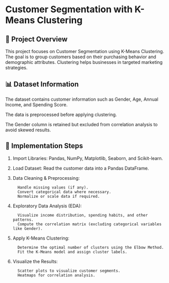 # Customer Segmentation with K-Means Clustering

## 📌 Project Overview
This project focuses on Customer Segmentation using K-Means Clustering. The goal is to group customers based on their purchasing behavior and demographic attributes. Clustering helps businesses in targeted marketing strategies.

## 📊 Dataset Information

The dataset contains customer information such as Gender, Age, Annual Income, and Spending Score.

The data is preprocessed before applying clustering.

The Gender column is retained but excluded from correlation analysis to avoid skewed results.

## 🔧 Implementation Steps

1. Import Libraries: Pandas, NumPy, Matplotlib, Seaborn, and Scikit-learn.

2. Load Dataset: Read the customer data into a Pandas DataFrame.

3. Data Cleaning & Preprocessing:

         Handle missing values (if any).
         Convert categorical data where necessary.
         Normalize or scale data if required.

4. Exploratory Data Analysis (EDA):

         Visualize income distribution, spending habits, and other patterns.
         Compute the correlation matrix (excluding categorical variables like Gender).

5. Apply K-Means Clustering:

         Determine the optimal number of clusters using the Elbow Method.
         Fit the K-Means model and assign cluster labels.

6. Visualize the Results:

         Scatter plots to visualize customer segments.
         Heatmaps for correlation analysis.
